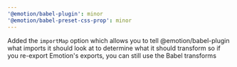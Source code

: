 ```yaml
---
'@emotion/babel-plugin': minor
'@emotion/babel-preset-css-prop': minor
---
```


Added the `importMap` option which allows you to tell @emotion/babel-plugin what imports it should look at to determine what it should transform so if you re-export Emotion's exports, you can still use the Babel transforms
